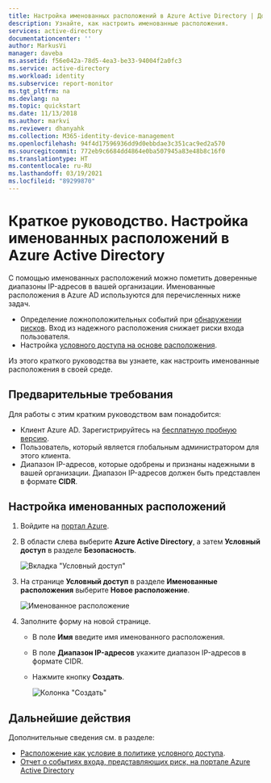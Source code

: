 ```yaml
---
title: Настройка именованных расположений в Azure Active Directory | Документация Майкрософт
description: Узнайте, как настроить именованные расположения.
services: active-directory
documentationcenter: ''
author: MarkusVi
manager: daveba
ms.assetid: f56e042a-78d5-4ea3-be33-94004f2a0fc3
ms.service: active-directory
ms.workload: identity
ms.subservice: report-monitor
ms.tgt_pltfrm: na
ms.devlang: na
ms.topic: quickstart
ms.date: 11/13/2018
ms.author: markvi
ms.reviewer: dhanyahk
ms.collection: M365-identity-device-management
ms.openlocfilehash: 94f4d17596936dd9d0ebbdae3c351cac9ed2a570
ms.sourcegitcommit: 772eb9c6684dd4864e0ba507945a83e48b8c16f0
ms.translationtype: HT
ms.contentlocale: ru-RU
ms.lasthandoff: 03/19/2021
ms.locfileid: "89299870"
---
```

# <a name="quickstart-configure-named-locations-in-azure-active-directory"></a>Краткое руководство. Настройка именованных расположений в Azure Active Directory

С помощью именованных расположений можно пометить доверенные диапазоны IP-адресов в вашей организации. Именованные расположения в Azure AD используются для перечисленных ниже задач.
- Определение ложноположительных событий при [обнаружении рисков](../identity-protection/overview-identity-protection.md). Вход из надежного расположения снижает риски входа пользователя.   
- Настройка [условного доступа на основе расположения](../conditional-access/location-condition.md).

Из этого краткого руководства вы узнаете, как настроить именованные расположения в своей среде.

## <a name="prerequisites"></a>Предварительные требования

Для работы с этим кратким руководством вам понадобится:

* Клиент Azure AD. Зарегистрируйтесь на [бесплатную пробную версию](https://azure.microsoft.com/trial/get-started-active-directory/). 
* Пользователь, который является глобальным администратором для этого клиента.
* Диапазон IP-адресов, которые одобрены и признаны надежными в вашей организации. Диапазон IP-адресов должен быть представлен в формате **CIDR**.

## <a name="configure-named-locations"></a>Настройка именованных расположений

1. Войдите на [портал Azure](https://portal.azure.com).

2. В области слева выберите **Azure Active Directory**, а затем **Условный доступ** в разделе **Безопасность**.

    ![Вкладка "Условный доступ"](./media/quickstart-configure-named-locations/entrypoint.png)

3. На странице **Условный доступ** в разделе **Именованные расположения** выберите **Новое расположение**.

    ![Именованное расположение](./media/quickstart-configure-named-locations/namedlocation.png)

6. Заполните форму на новой странице. 

   * В поле **Имя** введите имя именованного расположения.
   * В поле **Диапазон IP-адресов** укажите диапазон IP-адресов в формате CIDR.  
   * Нажмите кнопку **Создать**.
    
     ![Колонка "Создать"](./media/quickstart-configure-named-locations/61.png)

## <a name="next-steps"></a>Дальнейшие действия

Дополнительные сведения см. в разделе:

- [Расположение как условие в политике условного доступа](../conditional-access/concept-conditional-access-conditions.md#locations).
- [Отчет о событиях входа, представляющих риск, на портале Azure Active Directory](../identity-protection/overview-identity-protection.md)